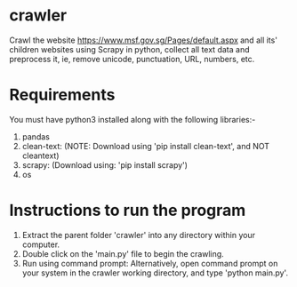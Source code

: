 # crawler
Crawl the website https://www.msf.gov.sg/Pages/default.aspx and all its' children websites using Scrapy in python, collect all text data and preprocess it, ie, remove unicode, punctuation, URL, numbers, etc.

# Requirements
You must have python3 installed along with the following libraries:-
1. pandas
2. clean-text: (NOTE: Download using 'pip install clean-text', and NOT cleantext)
3. scrapy: (Download using: 'pip install scrapy')
4. os

# Instructions to run the program
1. Extract the parent folder 'crawler' into any directory within your computer.
2. Double click on the 'main.py' file to begin the crawling.
3. Run using command prompt: Alternatively, open command prompt on your system in the crawler working directory, and type 'python main.py'.
